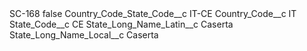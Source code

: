 <?xml version="1.0" encoding="UTF-8"?>
<CustomMetadata xmlns="http://soap.sforce.com/2006/04/metadata" xmlns:xsi="http://www.w3.org/2001/XMLSchema-instance" xmlns:xsd="http://www.w3.org/2001/XMLSchema">
    <label>SC-168</label>
    <protected>false</protected>
    <values>
        <field>Country_Code_State_Code__c</field>
        <value xsi:type="xsd:string">IT-CE</value>
    </values>
    <values>
        <field>Country_Code__c</field>
        <value xsi:type="xsd:string">IT</value>
    </values>
    <values>
        <field>State_Code__c</field>
        <value xsi:type="xsd:string">CE</value>
    </values>
    <values>
        <field>State_Long_Name_Latin__c</field>
        <value xsi:type="xsd:string">Caserta</value>
    </values>
    <values>
        <field>State_Long_Name_Local__c</field>
        <value xsi:type="xsd:string">Caserta</value>
    </values>
</CustomMetadata>
